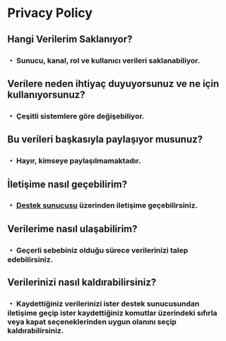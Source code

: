 # Privacy Policy
## Hangi Verilerim Saklanıyor?
### ・ Sunucu, kanal, rol ve kullanıcı verileri saklanabiliyor.
## Verilere neden ihtiyaç duyuyorsunuz ve ne için kullanıyorsunuz?
### ・ Çeşitli sistemlere göre değişebiliyor.
## Bu verileri başkasıyla paylaşıyor musunuz?
### ・ Hayır, kimseye paylaşılmamaktadır.
## İletişime nasıl geçebilirim?
### ・ [Destek sunucusu](https://discord.gg/u6CcYxDchB) üzerinden iletişime geçebilirsiniz.
## Verilerime nasıl ulaşabilirim?
### ・ Geçerli sebebiniz olduğu sürece verilerinizi talep edebilirsiniz.
## Verilerinizi nasıl kaldırabilirsiniz?
### ・ Kaydettiğiniz verilerinizi ister destek sunucusundan iletişime geçip ister kaydettiğiniz komutlar üzerindeki sıfırla veya kapat seçeneklerinden uygun olanını seçip kaldırabilirsiniz.
